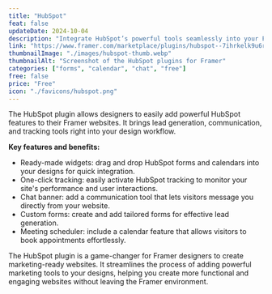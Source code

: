 ```yaml
---
title: "HubSpot"
feat: false
updateDate: 2024-10-04
description: "Integrate HubSpot’s powerful tools seamlessly into your Framer projects."
link: "https://www.framer.com/marketplace/plugins/hubspot--7ihrkelk9u6rtcrt0rbd0e78n/?via=julesvcode"
thumbnailImage: "./images/hubspot-thumb.webp"
thumbnailAlt: "Screenshot of the HubSpot plugins for Framer"
categories: ["forms", "calendar", "chat", "free"]
free: false
price: "Free"
icon: "./favicons/hubspot.png"
---
```


The HubSpot plugin allows designers to easily add powerful HubSpot features to their Framer websites. It brings lead generation, communication, and tracking tools right into your design workflow.

<b>Key features and benefits:</b>

- Ready-made widgets: drag and drop HubSpot forms and calendars into your designs for quick integration.
- One-click tracking: easily activate HubSpot tracking to monitor your site's performance and user interactions.
- Chat banner: add a communication tool that lets visitors message you directly from your website.
- Custom forms: create and add tailored forms for effective lead generation.
- Meeting scheduler: include a calendar feature that allows visitors to book appointments effortlessly.

The HubSpot plugin is a game-changer for Framer designers to create marketing-ready websites. It streamlines the process of adding powerful marketing tools to your designs, helping you create more functional and engaging websites without leaving the Framer environment.
